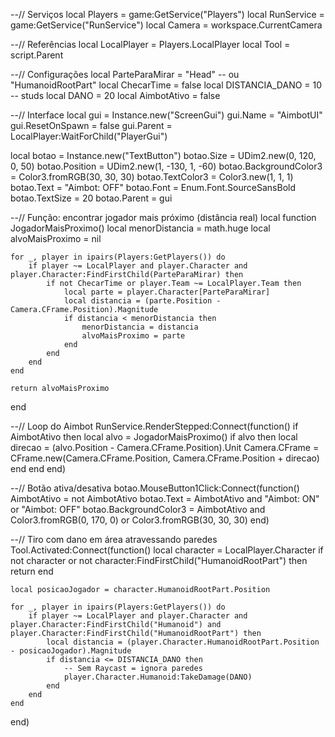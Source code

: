 --// Serviços
local Players = game:GetService("Players")
local RunService = game:GetService("RunService")
local Camera = workspace.CurrentCamera

--// Referências
local LocalPlayer = Players.LocalPlayer
local Tool = script.Parent

--// Configurações
local ParteParaMirar = "Head" -- ou "HumanoidRootPart"
local ChecarTime = false
local DISTANCIA_DANO = 10 -- studs
local DANO = 20
local AimbotAtivo = false

--// Interface
local gui = Instance.new("ScreenGui")
gui.Name = "AimbotUI"
gui.ResetOnSpawn = false
gui.Parent = LocalPlayer:WaitForChild("PlayerGui")

local botao = Instance.new("TextButton")
botao.Size = UDim2.new(0, 120, 0, 50)
botao.Position = UDim2.new(1, -130, 1, -60)
botao.BackgroundColor3 = Color3.fromRGB(30, 30, 30)
botao.TextColor3 = Color3.new(1, 1, 1)
botao.Text = "Aimbot: OFF"
botao.Font = Enum.Font.SourceSansBold
botao.TextSize = 20
botao.Parent = gui

--// Função: encontrar jogador mais próximo (distância real)
local function JogadorMaisProximo()
	local menorDistancia = math.huge
	local alvoMaisProximo = nil

	for _, player in ipairs(Players:GetPlayers()) do
		if player ~= LocalPlayer and player.Character and player.Character:FindFirstChild(ParteParaMirar) then
			if not ChecarTime or player.Team ~= LocalPlayer.Team then
				local parte = player.Character[ParteParaMirar]
				local distancia = (parte.Position - Camera.CFrame.Position).Magnitude
				if distancia < menorDistancia then
					menorDistancia = distancia
					alvoMaisProximo = parte
				end
			end
		end
	end

	return alvoMaisProximo
end

--// Loop do Aimbot
RunService.RenderStepped:Connect(function()
	if AimbotAtivo then
		local alvo = JogadorMaisProximo()
		if alvo then
			local direcao = (alvo.Position - Camera.CFrame.Position).Unit
			Camera.CFrame = CFrame.new(Camera.CFrame.Position, Camera.CFrame.Position + direcao)
		end
	end
end)

--// Botão ativa/desativa
botao.MouseButton1Click:Connect(function()
	AimbotAtivo = not AimbotAtivo
	botao.Text = AimbotAtivo and "Aimbot: ON" or "Aimbot: OFF"
	botao.BackgroundColor3 = AimbotAtivo and Color3.fromRGB(0, 170, 0) or Color3.fromRGB(30, 30, 30)
end)

--// Tiro com dano em área atravessando paredes
Tool.Activated:Connect(function()
	local character = LocalPlayer.Character
	if not character or not character:FindFirstChild("HumanoidRootPart") then return end

	local posicaoJogador = character.HumanoidRootPart.Position

	for _, player in ipairs(Players:GetPlayers()) do
		if player ~= LocalPlayer and player.Character and player.Character:FindFirstChild("Humanoid") and player.Character:FindFirstChild("HumanoidRootPart") then
			local distancia = (player.Character.HumanoidRootPart.Position - posicaoJogador).Magnitude
			if distancia <= DISTANCIA_DANO then
				-- Sem Raycast = ignora paredes
				player.Character.Humanoid:TakeDamage(DANO)
			end
		end
	end
end)
